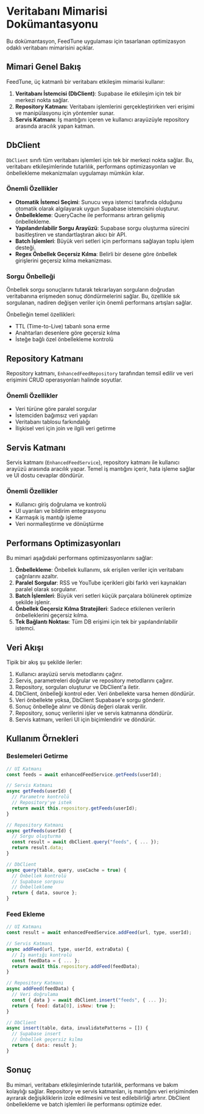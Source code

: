 # Veritabanı Mimarisi Dokümantasyonu

Bu dokümantasyon, FeedTune uygulaması için tasarlanan optimizasyon odaklı veritabanı mimarisini açıklar.

## Mimari Genel Bakış

FeedTune, üç katmanlı bir veritabanı etkileşim mimarisi kullanır:

1. **Veritabanı İstemcisi (DbClient)**: Supabase ile etkileşim için tek bir merkezi nokta sağlar.
2. **Repository Katmanı**: Veritabanı işlemlerini gerçekleştirirken veri erişimi ve manipülasyonu için yöntemler sunar.
3. **Servis Katmanı**: İş mantığını içeren ve kullanıcı arayüzüyle repository arasında aracılık yapan katman.

## DbClient

`DbClient` sınıfı tüm veritabanı işlemleri için tek bir merkezi nokta sağlar. Bu, veritabanı etkileşimlerinde tutarlılık, performans optimizasyonları ve önbellekleme mekanizmaları uygulamayı mümkün kılar.

### Önemli Özellikler

- **Otomatik İstemci Seçimi**: Sunucu veya istemci tarafında olduğunu otomatik olarak algılayarak uygun Supabase istemcisini oluşturur.
- **Önbellekleme**: QueryCache ile performansı artıran gelişmiş önbellekleme.
- **Yapılandırılabilir Sorgu Arayüzü**: Supabase sorgu oluşturma sürecini basitleştiren ve standartlaştıran akıcı bir API.
- **Batch İşlemleri**: Büyük veri setleri için performans sağlayan toplu işlem desteği.
- **Regex Önbellek Geçersiz Kılma**: Belirli bir desene göre önbellek girişlerini geçersiz kılma mekanizması.

### Sorgu Önbelleği

Önbellek sorgu sonuçlarını tutarak tekrarlayan sorguların doğrudan veritabanına erişmeden sonuç döndürmelerini sağlar. Bu, özellikle sık sorgulanan, nadiren değişen veriler için önemli performans artışları sağlar.

Önbelleğin temel özellikleri:
- TTL (Time-to-Live) tabanlı sona erme
- Anahtarları desenlere göre geçersiz kılma
- İsteğe bağlı özel önbellekleme kontrolü

## Repository Katmanı

Repository katmanı, `EnhancedFeedRepository` tarafından temsil edilir ve veri erişimini CRUD operasyonları halinde soyutlar.

### Önemli Özellikler
- Veri türüne göre paralel sorgular
- İstemciden bağımsız veri yapıları
- Veritabanı tablosu farkındalığı
- İlişkisel veri için join ve ilgili veri getirme

## Servis Katmanı

Servis katmanı (`EnhancedFeedService`), repository katmanı ile kullanıcı arayüzü arasında aracılık yapar. Temel iş mantığını içerir, hata işleme sağlar ve UI dostu cevaplar döndürür.

### Önemli Özellikler
- Kullanıcı giriş doğrulama ve kontrolü
- UI uyarıları ve bildirim entegrasyonu
- Karmaşık iş mantığı işleme
- Veri normalleştirme ve dönüştürme

## Performans Optimizasyonları

Bu mimari aşağıdaki performans optimizasyonlarını sağlar:

1. **Önbellekleme**: Önbellek kullanımı, sık erişilen veriler için veritabanı çağrılarını azaltır.
2. **Paralel Sorgular**: RSS ve YouTube içerikleri gibi farklı veri kaynakları paralel olarak sorgulanır.
3. **Batch İşlemleri**: Büyük veri setleri küçük parçalara bölünerek optimize şekilde işlenir.
4. **Önbellek Geçersiz Kılma Stratejileri**: Sadece etkilenen verilerin önbelleklerini geçersiz kılma.
5. **Tek Bağlantı Noktası**: Tüm DB erişimi için tek bir yapılandırılabilir istemci.

## Veri Akışı

Tipik bir akış şu şekilde ilerler:

1. Kullanıcı arayüzü servis metodlarını çağırır.
2. Servis, parametreleri doğrular ve repository metodlarını çağırır.
3. Repository, sorguları oluşturur ve DbClient'a iletir.
4. DbClient, önbelleği kontrol eder. Veri önbellekte varsa hemen döndürür.
5. Veri önbellekte yoksa, DbClient Supabase'e sorgu gönderir.
6. Sonuç önbelleğe alınır ve dönüş değeri olarak verilir.
7. Repository, sonuç verilerini işler ve servis katmanına döndürür.
8. Servis katmanı, verileri UI için biçimlendirir ve döndürür.

## Kullanım Örnekleri

### Beslemeleri Getirme

```javascript
// UI Katmanı
const feeds = await enhancedFeedService.getFeeds(userId);

// Servis Katmanı
async getFeeds(userId) {
  // Parametre kontrolü
  // Repository'ye istek
  return await this.repository.getFeeds(userId);
}

// Repository Katmanı
async getFeeds(userId) {
  // Sorgu oluşturma
  const result = await dbClient.query("feeds", { ... });
  return result.data;
}

// DbClient
async query(table, query, useCache = true) {
  // Önbellek kontrolü
  // Supabase sorgusu 
  // Önbellekleme
  return { data, source };
}
```

### Feed Ekleme

```javascript
// UI Katmanı
const result = await enhancedFeedService.addFeed(url, type, userId);

// Servis Katmanı
async addFeed(url, type, userId, extraData) {
  // İş mantığı kontrolü
  const feedData = { ... };
  return await this.repository.addFeed(feedData);
}

// Repository Katmanı
async addFeed(feedData) {
  // Veri doğrulama
  const { data } = await dbClient.insert("feeds", { ... });
  return { feed: data[0], isNew: true };
}

// DbClient
async insert(table, data, invalidatePatterns = []) {
  // Supabase insert
  // Önbellek geçersiz kılma
  return { data: result };
}
```

## Sonuç

Bu mimari, veritabanı etkileşimlerinde tutarlılık, performans ve bakım kolaylığı sağlar. Repository ve servis katmanları, iş mantığını veri erişiminden ayırarak değişikliklerin izole edilmesini ve test edilebilirliği artırır. DbClient önbellekleme ve batch işlemleri ile performansı optimize eder. 
